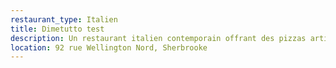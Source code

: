 ```yaml
---
restaurant_type: Italien
title: Dimetutto test
description: Un restaurant italien contemporain offrant des pizzas artisanales, des pâtes fraîches et des spécialités italiennes dans une ambiance moderne et décontractée.
location: 92 rue Wellington Nord, Sherbrooke
--- 
```

